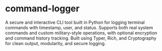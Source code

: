 # command-logger
A secure and interactive CLI tool built in Python for logging terminal commands with timestamp, user, and status. Supports both real system commands and custom military-style operations, with optional encryption and command history tracking. Built using Typer, Rich, and Cryptography for clean output, modularity, and secure logging.
